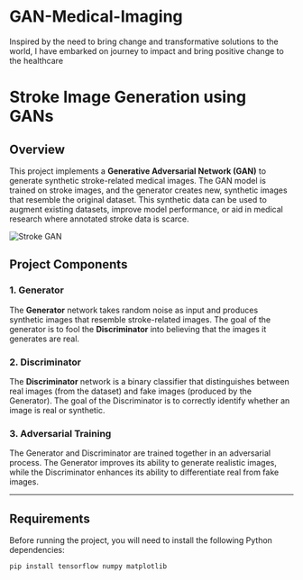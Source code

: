 # GAN-Medical-Imaging
Inspired by the need to bring change and transformative solutions to the world, I have embarked on journey to impact and bring positive change to the healthcare


# Stroke Image Generation using GANs

## Overview

This project implements a **Generative Adversarial Network (GAN)** to generate synthetic stroke-related medical images. The GAN model is trained on stroke images, and the generator creates new, synthetic images that resemble the original dataset. This synthetic data can be used to augment existing datasets, improve model performance, or aid in medical research where annotated stroke data is scarce.

![Stroke GAN](./images/gan_synthetic_images.png)

## Project Components

### 1. **Generator**
The **Generator** network takes random noise as input and produces synthetic images that resemble stroke-related images. The goal of the generator is to fool the **Discriminator** into believing that the images it generates are real.

### 2. **Discriminator**
The **Discriminator** network is a binary classifier that distinguishes between real images (from the dataset) and fake images (produced by the Generator). The goal of the Discriminator is to correctly identify whether an image is real or synthetic.

### 3. **Adversarial Training**
The Generator and Discriminator are trained together in an adversarial process. The Generator improves its ability to generate realistic images, while the Discriminator enhances its ability to differentiate real from fake images.

---

## Requirements

Before running the project, you will need to install the following Python dependencies:

```bash
pip install tensorflow numpy matplotlib
